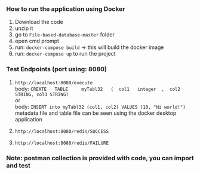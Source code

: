 ### How to run the application using Docker
1. Download the code
2. unzip it
3. go to `File-based-database-master` folder
4. open cmd prompt
5. run: `docker-compose build` -> this will build the docker image
6. run: `docker-compose up` to run the project


### Test Endpoints (port using: 8080)
1. `http://localhost:8080/execute` <br>
   body: `CREATE   TABLE     myTabl32   (  col1   integer  ,  col2   STRING, col3 STRING)` <br>
   or <br>
   body: `INSERT into myTabl32 (col1, col2) VALUES (10, "Hi world!")` <br>
   metadata file and table file can be seen using the docker desktop application

2. `http://localhost:8080/redis/SUCCESS`
3. `http://localhost:8080/redis/FAILURE`

### Note: postman collection is provided with code, you can import and test
